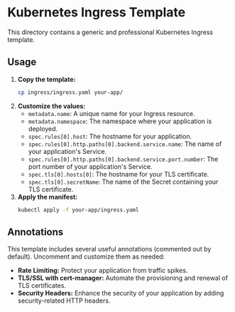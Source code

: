 # Kubernetes Ingress Template

This directory contains a generic and professional Kubernetes Ingress template.

## Usage

1.  **Copy the template:**
    ```bash
    cp ingress/ingress.yaml your-app/
    ```
2.  **Customize the values:**
    - `metadata.name`: A unique name for your Ingress resource.
    - `metadata.namespace`: The namespace where your application is deployed.
    - `spec.rules[0].host`: The hostname for your application.
    - `spec.rules[0].http.paths[0].backend.service.name`: The name of your application's Service.
    - `spec.rules[0].http.paths[0].backend.service.port.number`: The port number of your application's Service.
    - `spec.tls[0].hosts[0]`: The hostname for your TLS certificate.
    - `spec.tls[0].secretName`: The name of the Secret containing your TLS certificate.
3.  **Apply the manifest:**
    ```bash
    kubectl apply -f your-app/ingress.yaml
    ```

## Annotations

This template includes several useful annotations (commented out by default). Uncomment and customize them as needed:

-   **Rate Limiting:** Protect your application from traffic spikes.
-   **TLS/SSL with cert-manager:** Automate the provisioning and renewal of TLS certificates.
-   **Security Headers:** Enhance the security of your application by adding security-related HTTP headers.
